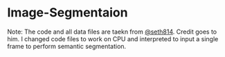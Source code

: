 # Image-Segmentaion

























Note: The code and all data files are taekn from [@seth814](https://github.com/seth814). Credit goes to him. I changed code files to work on CPU and interpreted to input a single frame to perform semantic segmentation.
